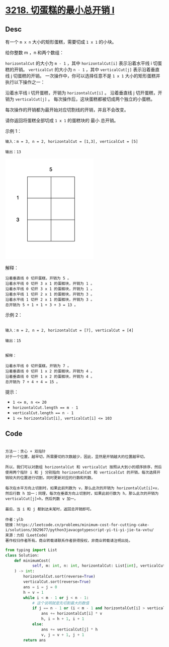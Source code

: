 # [3218. 切蛋糕的最小总开销 I](https://leetcode.cn/problems/minimum-cost-for-cutting-cake-i/description/)

## Desc

有一个 `m x n` 大小的矩形蛋糕，需要切成 `1 x 1` 的小块。

给你整数 m ，n 和两个数组：

`horizontalCut` 的大小为 `m - 1` ，其中 `horizontalCut[i]` 表示沿着水平线 i 切蛋糕的开销。
`verticalCut` 的大小为 `n - 1` ，其中 `verticalCut[j]` 表示沿着垂直线 j 切蛋糕的开销。
一次操作中，你可以选择任意不是 `1 x 1` 大小的矩形蛋糕并执行以下操作之一：

沿着水平线 i 切开蛋糕，开销为 `horizontalCut[i]` 。
沿着垂直线 j 切开蛋糕，开销为 `verticalCut[j]` 。
每次操作后，这块蛋糕都被切成两个独立的小蛋糕。

每次操作的开销都为最开始对应切割线的开销，并且不会改变。

请你返回将蛋糕全部切成 `1 x 1` 的蛋糕块的 最小 总开销。

示例 1：

```angular2html
输入：m = 3, n = 2, horizontalCut = [1,3], verticalCut = [5]

输出：13

```

![](https://github.com/Carmenliukang/leetcode/blob/master/image/minimum-cost-for-cutting-cake-i-1.png)

解释：

```angular2html
沿着垂直线 0 切开蛋糕，开销为 5 。
沿着水平线 0 切开 3 x 1 的蛋糕块，开销为 1 。
沿着水平线 0 切开 3 x 1 的蛋糕块，开销为 1 。
沿着水平线 1 切开 2 x 1 的蛋糕块，开销为 3 。
沿着水平线 1 切开 2 x 1 的蛋糕块，开销为 3 。
总开销为 5 + 1 + 1 + 3 + 3 = 13 。
```

示例 2：

```angular2html

输入：m = 2, n = 2, horizontalCut = [7], verticalCut = [4]

输出：15
```

```angular2html

解释：

沿着水平线 0 切开蛋糕，开销为 7 。
沿着垂直线 0 切开 1 x 2 的蛋糕块，开销为 4 。
沿着垂直线 0 切开 1 x 2 的蛋糕块，开销为 4 。
总开销为 7 + 4 + 4 = 15 。
```

提示：

- `1 <= m, n <= 20`
- `horizontalCut.length == m - 1`
- `verticalCut.length == n - 1`
- `1 <= horizontalCut[i], verticalCut[i] <= 103`

## Code

```angular2html

方法一：贪心 + 双指针
对于一个位置，越早切，所需要切的次数越少，因此，显然是开销越大的位置越早切。

所以，我们可以对数组 horizontalCut 和 verticalCut 按照从大到小的顺序排序，然后使用两个指针 i 和 j 分别指向 horizontalCut 和 verticalCut 的开销，每次选择开销较大的位置进行切割，同时更新对应的行数和列数。

每次在水平方向上切割时，如果此前列数为 v，那么此次的开销为 horizontalCut[i]×v，然后行数 h 加一；同理，每次在垂直方向上切割时，如果此前行数为 h，那么此次的开销为 verticalCut[j]×h，然后列数 v 加一。

最后，当 i 和 j 都到达末尾时，返回总开销即可。

作者：ylb
链接：https://leetcode.cn/problems/minimum-cost-for-cutting-cake-i/solutions/3029677/python3javacgotypescript-yi-ti-yi-jie-ta-vxtu/
来源：力扣（LeetCode）
著作权归作者所有。商业转载请联系作者获得授权，非商业转载请注明出处。
```

```python
from typing import List
class Solution:
    def minimumCost(
            self, m: int, n: int, horizontalCut: List[int], verticalCut: List[int]
    ) -> int:
        horizontalCut.sort(reverse=True)
        verticalCut.sort(reverse=True)
        ans = i = j = 0
        h = v = 1
        while i < m - 1 or j < n - 1:
            # 这个说明就是先切割最大的数值
            if j == n - 1 or (i < m - 1 and horizontalCut[i] > verticalCut[j]):
                ans += horizontalCut[i] * v
                h, i = h + 1, i + 1
            else:
                ans += verticalCut[j] * h
                v, j = v + 1, j + 1
        return ans

```